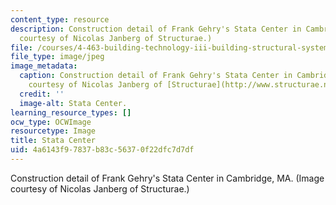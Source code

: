```yaml
---
content_type: resource
description: Construction detail of Frank Gehry's Stata Center in Cambridge, MA. (Image
  courtesy of Nicolas Janberg of Structurae.)
file: /courses/4-463-building-technology-iii-building-structural-systems-fall-2004/4a6143f97837b83c56370f22dfc7d7df_4-463f04.jpg
file_type: image/jpeg
image_metadata:
  caption: Construction detail of Frank Gehry's Stata Center in Cambridge, MA. (Image
    courtesy of Nicolas Janberg of [Structurae](http://www.structurae.net/).)
  credit: ''
  image-alt: Stata Center.
learning_resource_types: []
ocw_type: OCWImage
resourcetype: Image
title: Stata Center
uid: 4a6143f9-7837-b83c-5637-0f22dfc7d7df
---
```

Construction detail of Frank Gehry's Stata Center in Cambridge, MA. (Image courtesy of Nicolas Janberg of Structurae.)

